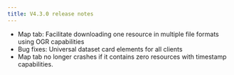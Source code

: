 ```yaml
---
title: V4.3.0 release notes
---
```


- Map tab: Facilitate downloading one resource in multiple file formats using OGR capabilities
- Bug fixes: Universal dataset card elements for all clients
- Map tab no longer crashes if it contains zero resources with timestamp capabilities.
